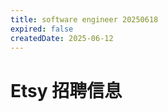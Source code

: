 ```yaml
---
title: software engineer 20250618
expired: false
createdDate: 2025-06-12
---
```


# Etsy 招聘信息

<JobPostingTable job-posting-json-path="etsy/data/software-engineer-20250618-2" />

